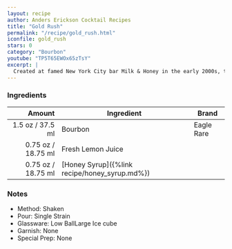 ```yaml
---
layout: recipe
author: Anders Erickson Cocktail Recipes
title: "Gold Rush"
permalink: "/recipe/gold_rush.html"
iconfile: gold_rush
stars: 0
category: "Bourbon"
youtube: "TP5T65EWOx65zTsY"
excerpt: |
  Created at famed New York City bar Milk & Honey in the early 2000s, this drink's combination of bourbon, lemon and honey became worldwide modern classic.
---
```


### Ingredients

|  Amount | Ingredient                                    | Brand      |
| ------: | --------------------------------------------- | ---------- |
|  1.5 oz / 37.5 ml | Bourbon                                       | Eagle Rare |
| 0.75 oz / 18.75 ml | Fresh Lemon Juice                             |
| 0.75 oz / 18.75 ml | [Honey Syrup]({%link recipe/honey_syrup.md%}) |

### Notes

- Method: Shaken
- Pour: Single Strain
- Glassware: Low BallLarge Ice cube
- Garnish: None
- Special Prep: None
